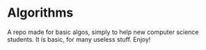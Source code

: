 # Algorithms

A repo made for basic algos, simply to help new computer science students. It is basic, for many useless stuff.
Enjoy!
